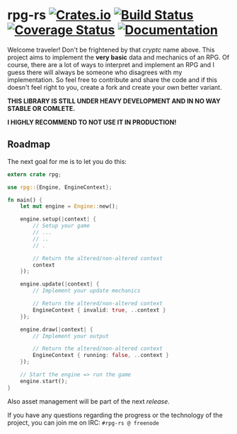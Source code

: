 # rpg-rs [![Crates.io](https://img.shields.io/crates/v/rpg.svg)](https://crates.io/crates/rpg) [![Build Status](https://travis-ci.org/raven-rpg/rpg-rs.svg?branch=master)](https://travis-ci.org/raven-rpg/rpg-rs) [![Coverage Status](https://coveralls.io/repos/github/raven-rpg/rpg-rs/badge.svg?branch=master)](https://coveralls.io/github/raven-rpg/rpg-rs?branch=master) [![Documentation](https://docs.rs/rpg/badge.svg)](https://docs.rs/rpg)
Welcome traveler! Don't be frightened by that *cryptc* name above. This project aims to implement the **very basic** data and mechanics of an RPG. Of course, there are a lot of ways to interpret and implement an RPG and I guess there will always be someone who disagrees with my implementation. So feel free to contribute and share the code and if this doesn't feel right to you, create a fork and create your own better variant.

**THIS LIBRARY IS STILL UNDER HEAVY DEVELOPMENT AND IN NO WAY STABLE OR COMLETE.**

**I HIGHLY RECOMMEND TO NOT USE IT IN PRODUCTION!**

## Roadmap
The next goal for me is to let you do this:
```rust
extern crate rpg;

use rpg::{Engine, EngineContext};

fn main() {
    let mut engine = Engine::new();

    engine.setup(|context| {
        // Setup your game
        // ...
        // ..
        // .

        // Return the altered/non-altered context
        context
    });

    engine.update(|context| {
        // Implement your update mechanics

        // Return the altered/non-altered context
        EngineContext { invalid: true, ..context }
    });

    engine.draw(|context| {
        // Implement your output

        // Return the altered/non-altered context
        EngineContext { running: false, ..context }
    });

    // Start the engine => run the game
    engine.start();
}
```
Also asset management will be part of the next *release*.

If you have any questions regarding the progress or the technology of the project, you can join me on IRC: `#rpg-rs @ freenode`
